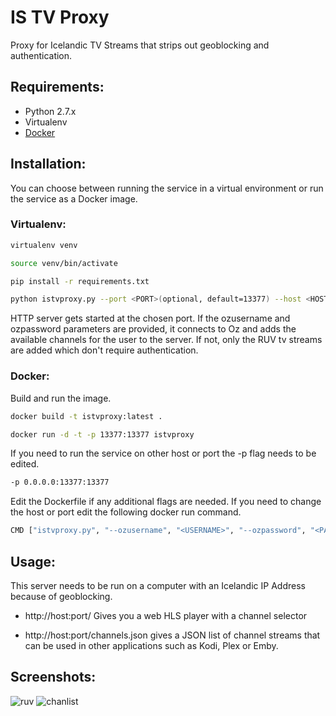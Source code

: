 # IS TV Proxy
Proxy for Icelandic TV Streams that strips out geoblocking and authentication.
## Requirements:
* Python 2.7.x
* Virtualenv
* [Docker](https://www.docker.com/)

## Installation:
You can choose between running the service in a virtual environment or run the service as a Docker image.

### Virtualenv:
```bash
virtualenv venv

source venv/bin/activate

pip install -r requirements.txt
```
```bash
python istvproxy.py --port <PORT>(optional, default=13377) --host <HOST>(optional) --ozusername <USERNAME>(optional) --ozpassword <PASSWORD>(optional) --siminndeviceid <DEVICE_ID>(optional)
```

HTTP server gets started at the chosen port. If the ozusername and ozpassword parameters are provided, it connects to Oz and adds the available channels for the user to the server. If not, only the RUV tv streams are added which don't require authentication.

### Docker:
Build and run the image.
```bash
docker build -t istvproxy:latest .

docker run -d -t -p 13377:13377 istvproxy
```

If you need to run the service on other host or port the -p flag needs to be edited. 

```bash
-p 0.0.0.0:13377:13377
```

Edit the Dockerfile if any additional flags are needed. If you need to change the host or port edit the following docker run command. 

```bash 
CMD ["istvproxy.py", "--ozusername", "<USERNAME>", "--ozpassword", "<PASSWORD>", "--siminndeviceid", "<DEVICE_ID>"]
``` 


## Usage:
This server needs to be run on a computer with an Icelandic IP Address because of geoblocking.

* http://host:port/ Gives you a web HLS player with a channel selector

* http://host:port/channels.json gives a JSON list of channel streams that can be used in other applications such as Kodi, Plex or Emby.

## Screenshots:
![ruv](https://cloud.githubusercontent.com/assets/2439255/20775985/bb414582-b755-11e6-96cb-8fdc8218b2a4.PNG)
![chanlist](https://cloud.githubusercontent.com/assets/2439255/20776010/dfc11432-b755-11e6-8967-03bbfeba6ef9.PNG)
